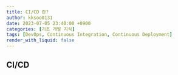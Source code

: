 ```yaml
---
title: CI/CD 란?
author: kksoo0131
date: 2023-07-05 23:40:00 +0900
categories: [기초 개발 지식]
tags: [DevOps, Continuous Integration, Continuous Deployment]
render_with_liquid: false
---
```


## CI/CD
